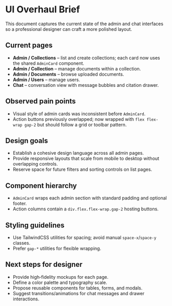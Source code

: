 # UI Overhaul Brief

This document captures the current state of the admin and chat interfaces so a professional designer can craft a more polished layout.

## Current pages
- **Admin / Collections** – list and create collections; each card now uses the shared `AdminCard` component.
- **Admin / Collection** – manage documents within a collection.
- **Admin / Documents** – browse uploaded documents.
- **Admin / Users** – manage users.
- **Chat** – conversation view with message bubbles and citation drawer.

## Observed pain points
- Visual style of admin cards was inconsistent before `AdminCard`.
- Action buttons previously overlapped; now wrapped with `flex flex-wrap gap-2` but should follow a grid or toolbar pattern.

## Design goals
- Establish a cohesive design language across all admin pages.
- Provide responsive layouts that scale from mobile to desktop without overlapping controls.
- Reserve space for future filters and sorting controls on list pages.

## Component hierarchy
- `AdminCard` wraps each admin section with standard padding and optional footer.
- Action columns contain a `div.flex.flex-wrap.gap-2` hosting buttons.

## Styling guidelines
- Use TailwindCSS utilities for spacing; avoid manual `space-x`/`space-y` classes.
- Prefer `gap-*` utilities for flexible wrapping.

## Next steps for designer
- Provide high‑fidelity mockups for each page.
- Define a color palette and typography scale.
- Propose reusable components for tables, forms, and modals.
- Suggest transitions/animations for chat messages and drawer interactions.


